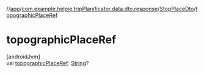 //[app](../../../index.md)/[com.example.helpie.tripPlanificator.data.dto.response](../index.md)/[StopPlaceDto](index.md)/[topographicPlaceRef](topographic-place-ref.md)

# topographicPlaceRef

[androidJvm]\
val [topographicPlaceRef](topographic-place-ref.md): [String](https://kotlinlang.org/api/latest/jvm/stdlib/kotlin/-string/index.html)?
